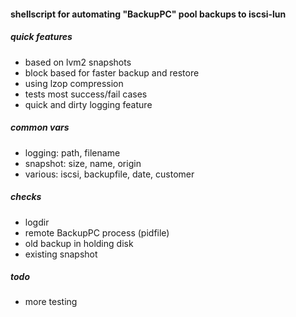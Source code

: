 #### shellscript for automating "BackupPC" pool backups to iscsi-lun

##### quick features

* based on lvm2 snapshots
* block based for faster backup and restore
* using lzop compression
* tests most success/fail cases
* quick and dirty logging feature

##### common vars

* logging: path, filename
* snapshot: size, name, origin
* various: iscsi, backupfile, date, customer

##### checks

* logdir
* remote BackupPC process (pidfile)
* old backup in holding disk
* existing snapshot

##### todo

* more testing

